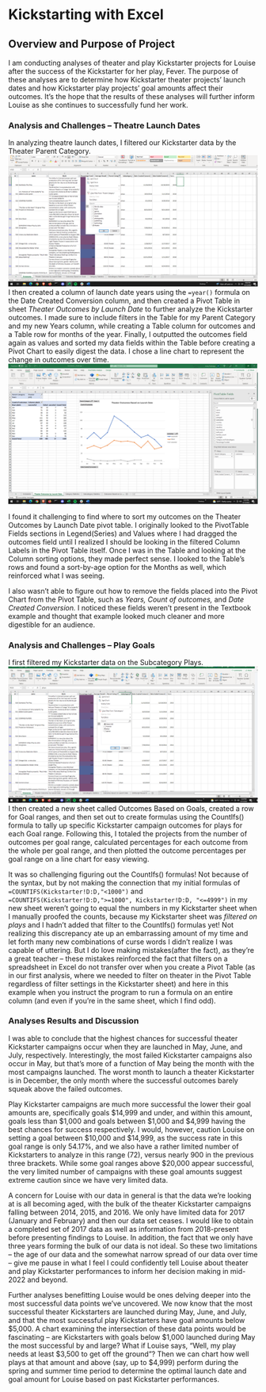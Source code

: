 # Kickstarting with Excel

## Overview and Purpose of Project

I am conducting analyses of theater and play Kickstarter projects for Louise after the success of the Kickstarter for her play, Fever. The purpose of these analyses are to determine how Kickstarter theater projects’ launch dates and how Kickstarter play projects’ goal amounts affect their outcomes. It’s the hope that the results of these analyses will further inform Louise as she continues to successfully fund her work.


### Analysis and Challenges – Theatre Launch Dates


In analyzing theatre launch dates, I filtered our Kickstarter data by the Theater Parent Category. ![](/Resources/filter%20for%20theater.png) I then created a column of launch date years using the `=year()` formula on the Date Created Conversion column, and then created a Pivot Table in sheet *Theater Outcomes by Launch Date* to further analyze the Kickstarter outcomes. I made sure to include filters in the Table for my Parent Category and my new Years column, while creating a Table column for outcomes and a Table row for months of the year. Finally, I outputted the outcomes field again as values and sorted my data fields within the Table before creating a Pivot Chart to easily digest the data. I chose a line chart to represent the change in outcomes over time. ![](/Resources/theater%20pt%2C%20pc.png)

I found it challenging to find where to sort my outcomes on the Theater Outcomes by Launch Date pivot table. I originally looked to the PivotTable Fields sections in Legend(Series) and Values where I had dragged the outcomes field until I realized I should be looking in the filtered Column Labels in the Pivot Table itself. Once I was in the Table and looking at the Column sorting options, they made perfect sense. I looked to the Table’s rows and found a sort-by-age option for the Months as well, which reinforced what I was seeing.

I also wasn’t able to figure out how to remove the fields placed into the Pivot Chart from the Pivot Table, such as *Years,* *Count of outcomes,* and *Date Created Conversion.* I noticed these fields weren’t present in the Textbook example and thought that example looked much cleaner and more digestible for an audience. 




### Analysis and Challenges – Play Goals

I first filtered my Kickstarter data on the Subcategory Plays. ![](/Resources/filter%20for%20plays.png) I then created a new sheet called Outcomes Based on Goals, created a row for Goal ranges, and then set out to create formulas using the CountIfs() formula to tally up specific Kickstarter campaign outcomes for plays for each Goal range. Following this, I totaled the projects from the number of outcomes per goal range, calculated percentages for each outcome from the whole per goal range, and then plotted the outcome percentages per goal range on a line chart for easy viewing. 

It was so challenging figuring out the CountIfs() formulas! Not because of the syntax, but by not making the connection that my initial formulas of ` =COUNTIFS(Kickstarter!D:D,"<1000")` and ` =COUNTIFS(Kickstarter!D:D,">=1000", Kickstarter!D:D, "<=4999")` in my new sheet weren’t going to equal the numbers in my Kickstarter sheet when I manually proofed the counts, because my Kickstarter sheet was *filtered on plays* and I hadn’t added that filter to the CountIfs() formulas yet! Not realizing this discrepancy ate up an embarrassing amount of my time and let forth many new combinations of curse words I didn’t realize I was capable of uttering. But I do love making mistakes(after the fact), as they’re a great teacher – these mistakes reinforced the fact that filters on a spreadsheet in Excel do not transfer over when you create a Pivot Table (as in our first analysis, where we needed to filter on theater in the Pivot Table regardless of filter settings in the Kickstarter sheet) and here in this example when you instruct the program to run a formula on an entire column (and even if you’re in the same sheet, which I find odd). 




### Analyses Results and Discussion

I was able to conclude that the highest chances for successful theater Kickstarter campaigns occur when they are launched in May, June, and July, respectively. Interestingly, the most failed Kickstarter campaigns also occur in May, but that’s more of a function of May being the month with the most campaigns launched. The worst month to launch a theater Kickstarter is in December, the only month where the successful outcomes barely squeak above the failed outcomes.

Play Kickstarter campaigns are much more successful the lower their goal amounts are, specifically goals $14,999 and under, and within this amount, goals less than $1,000 and goals between $1,000 and $4,999 having the best chances for success respectively. I would, however, caution Louise on setting a goal between $10,000 and $14,999, as the success rate in this goal range is only 54.17%, and we also have a rather limited number of Kickstarters to analyze in this range (72), versus nearly 900 in the previous three brackets. While some goal ranges above $20,000 appear successful, the very limited number of campaigns with these goal amounts suggest extreme caution since we have very limited data.     

A concern for Louise with our data in general is that the data we’re looking at is all becoming aged, with the bulk of the theater Kickstarter campaigns falling between 2014, 2015, and 2016. We only have limited data for 2017 (January and February) and then our data set ceases. I would like to obtain a completed set of 2017 data as well as information from 2018-present before presenting findings to Louise. In addition, the fact that we only have three years forming the bulk of our data is not ideal. So these two limitations – the age of our data and the somewhat narrow spread of our data over time – give me pause in what I feel I could confidently tell Louise about theater and play Kickstarter performances to inform her decision making in mid-2022 and beyond.

Further analyses benefitting Louise would be ones delving deeper into the most successful data points we’ve uncovered. We now know that the most successful theater Kickstarters are launched during May, June, and July, and that the most successful play Kickstarters have goal amounts below $5,000. A chart examining the intersection of these data points would be fascinating – are Kickstarters with goals below $1,000 launched during May the most successful by and large? What if Louise says, “Well, my play needs at least $3,500 to get off the ground”? Then we can chart how well plays at that amount and above (say, up to $4,999) perform during the spring and summer time period to determine the optimal launch date and goal amount for Louise based on past Kickstarter performances. 


